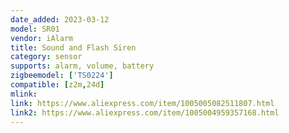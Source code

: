 ```yaml
---
date_added: 2023-03-12
model: SR01
vendor: iAlarm
title: Sound and Flash Siren
category: sensor
supports: alarm, volume, battery
zigbeemodel: ['TS0224']
compatible: [z2m,24d]
mlink: 
link: https://www.aliexpress.com/item/1005005082511807.html
link2: https://www.aliexpress.com/item/1005004959357168.html
---
```

